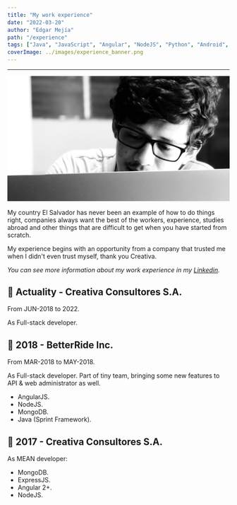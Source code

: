 ```yaml
---
title: "My work experience"
date: "2022-03-20"
author: "Edgar Mejía"
path: "/experience"
tags: ["Java", "JavaScript", "Angular", "NodeJS", "Python", "Android", "iOS"]
coverImage: ../images/experience_banner.png
---
```


---

![Blog](../images/experience_banner.png)

My country El Salvador has never been an example of how to do things right, companies always want the best of the workers, experience, studies abroad and other things that are difficult to get when you have started from scratch.

My experience begins with an opportunity from a company that trusted me when I didn't even trust myself, thank you Creativa.

*You can see more information about my work experience in my [Linkedin](https://www.linkedin.com/in/mejia-edgar).*

## 📌 Actuality - Creativa Consultores S.A.
From JUN-2018 to 2022.

As Full-stack developer.

## 📌 2018 - BetterRide Inc.
From MAR-2018 to MAY-2018.

As Full-stack developer.
Part of tiny team, bringing some new features to API & web administrator as well.
- AngularJS.
- NodeJS.
- MongoDB.
- Java (Sprint Framework).

## 📌 2017 - Creativa Consultores S.A.
As MEAN developer:
- MongoDB.
- ExpressJS.
- Angular 2+.
- NodeJS.


